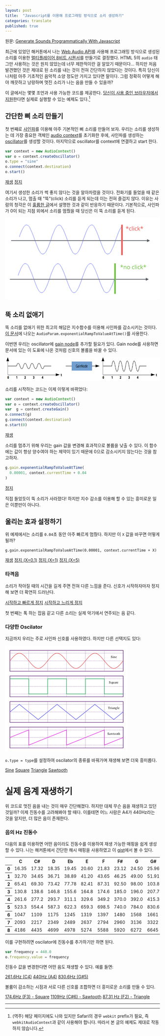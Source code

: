 ```yaml
---
layout: post
title:  "Javascript를 이용해 프로그래밍 방식으로 소리 생성하기"
categories: translate
published: true
---
```


<link rel="stylesheet" type="text/css" href="/assets/2018-06-02-generate-sounds-programmatically-with-javascript/style.css" />
<script src="/assets/2018-06-02-generate-sounds-programmatically-with-javascript/music.js"></script>

원문: [Generate Sounds Programmatically With Javascript](http://marcgg.com/blog/2016/11/01/javascript-audio/)

최근에 있었던 해커톤에서 나는 [Web Audio API](https://developer.mozilla.org/en-US/docs/Web/API/Web_Audio_API)를 사용해 프로그래밍 방식으로 생성된 소리를 이용한 [멀티플레이어 8비트 시퀀서](http://marcgg.com/blog/2016/11/21/chiptune-sequencer-multiplayer/)를 만들기로 결정했다. HTML 5의 `audio` 태그만 사용하는 것은 원치 않았는데 너무 제한적이란 걸 알았기 때문이다… 하지만 처음 발견했던 것은 제대로 된 소리를 내는 것이 전혀 간단하지 않았다는 것이다. 특히 당신이 나처럼 아주 기초적인 음악적 소양 정도만 가지고 있다면 말이다. 그럼 정확히 어떻게 해야 깨끗하고 낭랑하며 멋진 소리가 나는 음을 만들 수 있을까?

이 글에서는 몇몇 조언과 사용 가능한 코드를 제공한다. [당신이 사용 중인 브라우저에서 지원](http://caniuse.com/#feat=audio-api)한다면 실제로 실행할 수 있는 예제도 있다.[^1]

[^1]: (역주) 해당 페이지에도 나와 있지만 Safari의 경우 `webkit` prefix가 필요, 즉 `webkitAudioContext`과 같이 사용해야 합니다. 따라서 본 글의 예제도 제대로 작동하지 않습니다.

## 간단한 삐 소리 만들기

첫 번째로 [사인파](https://en.wikipedia.org/wiki/Sine_wave)를 이용해 아주 기본적인 삐 소리를 만들어 보자. 우리는 소리를 생성하는 데 가장 중요한 객체인 [audio context](https://developer.mozilla.org/en-US/docs/Web/API/AudioContext)를 초기화한 후에, 사인파를 생성하는 [oscillator](https://developer.mozilla.org/en-US/docs/Web/API/OscillatorNode)를 생성할 것이다. 마지막으로 oscillator를 context에 연결하고 start 한다.

```javascript
var context = new AudioContext()
var o = context.createOscillator()
o.type = "sine"
o.connect(context.destination)
o.start()
```

<a href="#!" class="js_play_sound" onclick="example1()">재생</a>
<a href="#!" class="js_stop_sound" onclick="o.stop()">정지</a>

여기서 생성한 소리가 썩 좋지 않다는 것을 알아차렸을 것이다. 전화기를 들었을 때 같은 소리가 나고, 멈출 때 "뚝"(click) 소리를 듣게 되는데 이는 전혀 즐겁지 않다. 이유는 사람의 청각은 이 [훌륭한 글](http://alemangui.github.io/blog//2015/12/26/ramp-to-value.html)에서 설명한 것과 같이 반응하기 때문이다. 기본적으로, 사인파가 0이 되는 지점 외에서 소리를 멈췄을 때 당신은 이 뚝 소리를 듣게 된다.

![사인파의 뚝 하는 잡음](/assets/2018-06-02-generate-sounds-programmatically-with-javascript/audio_click.jpg)

## 뚝 소리 없애기

뚝 소리를 없애기 위한 최고의 해답은 지수함수를 이용해 사인파를 감소시키는 것이다. [이 문서](https://developer.mozilla.org/en-US/docs/Web/API/AudioParam/exponentialRampToValueAtTime)에 나오는 `AudioParam.exponentialRampToValueAtTime()`를 사용한다.

이번엔 우리는 oscillator에 [gain node](https://developer.mozilla.org/en-US/docs/Web/API/GainNode)를 추가할 필요가 있다. Gain node를 사용하면 문서에 있는 이 도표에 나온 것처럼 신호의 볼륨을 바꿀 수 있다.

![Gain node](/assets/2018-06-02-generate-sounds-programmatically-with-javascript/gain.jpg)

소리를 시작하는 코드는 이제 이렇게 바뀌었다:

```javascript
var context = new AudioContext()
var o = context.createOscillator()
var  g = context.createGain()
o.connect(g)
g.connect(context.destination)
o.start(0)
```

<a href="#!" class="js_play_sound" onclick="example2()">재생</a>

소리를 멈추기 위해 우리는 gain 값을 변경해 효과적으로 볼륨을 낮출 수 있다. 이 함수에는 값이 항상 양수여야 하는 제약이 있기 때문에 0으로 감소시키지 않는다는 것을 참고하자.

```javascript
g.gain.exponentialRampToValueAtTime(
  0.00001, context.currentTime + 0.04
)
```

<a href="#!" class="js_play_sound" onclick="example2Stop(0.04)">정지</a>

직접 들었듯이 뚝 소리가 사라졌다! 하지만 지수 감소를 이용해 할 수 있는 흥미로운 일은 이뿐만이 아니다.

## 울리는 효과 설정하기

위 예제에서는 소리를 `0.04`초 동안 아주 빠르게 멈췄다. 하지만 이 `X` 값을 바꾸면 어떻게 될까?

```javscript
g.gain.exponentialRampToValueAtTime(0.00001, context.currentTime + X)
```

<a href="#!" class="js_play_sound" onclick="example2()">재생</a>
<a href="#!" class="js_play_sound" onclick="example2Stop(0.1)">정지 (X=0.1)</a>
<a href="#!" class="js_play_sound" onclick="example2Stop(1)">정지 (X=1)</a>
<a href="#!" class="js_play_sound" onclick="example2Stop(5)">정지 (X=5)</a>

### 타격음

소리가 작아질 때의 시간을 길게 주면 전혀 다른 느낌을 준다. 신호가 시작하자마자 정지해 보면 더 확연히 드러난다.

<a href="#!" class="js_play_sound" onclick="example3('sine', 0.08)">시작하고 빠르게 정지</a>
<a href="#!" class="js_play_sound" onclick="example3('sine', 1.5)">시작하고 느리게 정지</a>

첫 번째는 톡 하는 잡음 같고 다른 소리는 실제 악기에서 연주되는 음 같다.

### 다양한 Oscilator

지금까지 우리는 주로 사인파 신호를 사용하였다. 하지만 다른 선택지도 있다:

![Oscilator의 종류](/assets/2018-06-02-generate-sounds-programmatically-with-javascript/signals.png)

`o.type = type`를 설정하여 oscilator의 종류를 바꿔가며 재생해 보면 더욱 흥미롭다.

<a href="#!" class="js_play_sound" onclick="example3('sine', 1.5)">Sine</a>
<a href="#!" class="js_play_sound" onclick="example3('square', 1.5)">Square</a>
<a href="#!" class="js_play_sound" onclick="example3('triangle', 1.5)">Triangle</a>
<a href="#!" class="js_play_sound" onclick="example3('sawtooth', 1.5)">Sawtooth</a>

# 실제 음계 재생하기

위 코드로 멋진 음을 내는 것이 매우 간단해졌다. 하지만 대체 무슨 음을 재생하고 있던 것일까? 이제 진동수를 고려해봐야 할 때다. 이를테면 어느 사람은 A4가 440Hz라는 것을 알지만, 더 많은 음이 존재한다.

### 음의 Hz 진동수

다음의 표를 이용하면 어떤 음이라도 진동수를 이용하여 재생 가능한 매핑을 쉽게 생성할 수 있다. 나는 해커톤에서 간단한 해시 매핑을 사용하였고 이 [gist](https://gist.github.com/marcgg/94e97def0e8694f906443ed5262e9cbb)에서 볼 수 있다.

<table class="data_table">
<tbody>
    <tr>
        <td></td><th>C</th><th>C#</th><th>D</th><th>Eb</th><th>E</th><th>F</th><th>F#</th><th>G</th><th>G#</th><th>A</th><th>Bb</th><th>B</th>
    </tr>
    <tr>
        <th>0</th><td>16.35</td><td>17.32</td><td>18.35</td><td>19.45</td><td>20.60</td><td>21.83</td><td>23.12</td><td>24.50</td><td>25.96</td><td>27.50</td><td>29.14</td><td>30.87</td>
    </tr>
    <tr>
        <th>1</th><td>32.70</td><td>34.65</td><td>36.71</td><td>38.89</td><td>41.20</td><td>43.65</td><td>46.25</td><td>49.00</td><td>51.91</td><td>55.00</td><td>58.27</td><td>61.74</td>
    </tr>
    <tr>
        <th>2</th><td>65.41</td><td>69.30</td><td>73.42</td><td>77.78</td><td>82.41</td><td>87.31</td><td>92.50</td><td>98.00</td><td>103.8</td><td>110.0</td><td>116.5</td><td>123.5</td>
    </tr>
    <tr>
        <th>3</th><td>130.8</td><td>138.6</td><td>146.8</td><td>155.6</td><td>164.8</td><td>174.6</td><td>185.0</td><td>196.0</td><td>207.7</td><td>220.0</td><td>233.1</td><td>246.9</td>
    </tr>
    <tr>
        <th>4</th><td>261.6</td><td>277.2</td><td>293.7</td><td>311.1</td><td>329.6</td><td>349.2</td><td>370.0</td><td>392.0</td><td>415.3</td><td>440.0</td><td>466.2</td><td>493.9</td>
    </tr>
    <tr>
        <th>5</th><td>523.3</td><td>554.4</td><td>587.3</td><td>622.3</td><td>659.3</td><td>698.5</td><td>740.0</td><td>784.0</td><td>830.6</td><td>880.0</td><td>932.3</td><td>987.8</td>
    </tr>
    <tr>
        <th>6</th><td>1047</td><td>1109</td><td>1175</td><td>1245</td><td>1319</td><td>1397</td><td>1480</td><td>1568</td><td>1661</td><td>1760</td><td>1865</td><td>1976</td>
    </tr>
    <tr>
        <th>7</th><td>2093</td><td>2217</td><td>2349</td><td>2489</td><td>2637</td><td>2794</td><td>2960</td><td>3136</td><td>3322</td><td>3520</td><td>3729</td><td>3951</td>
    </tr>
    <tr>
        <th>8</th><td>4186</td><td>4435</td><td>4699</td><td>4978</td><td>5274</td><td>5588</td><td>5920</td><td>6272</td><td>6645</td><td>7040</td><td>7459</td><td>7902</td>
    </tr>
</tbody>
</table>

이를 구현하려면 oscilator에 진동수를 추가하기만 하면 된다.

```javascript
var frequency = 440.0
o.frequency.value = frequency
```

진동수 값을 변경한다면 어떤 음도 재생할 수 있다. 예를 들면:

<a href="#!" class="js_play_sound" onclick="example4(261.6, 'sine')">261.6Hz (C4)</a>
<a href="#!" class="js_play_sound" onclick="example4(440.0, 'sine')">440Hz (A4)</a>
<a href="#!" class="js_play_sound" onclick="example4(830.6, 'sine')">830.6Hz (G#5)</a>

볼륨이 감소하는 시점과 서로 다른 신호를 조합하면 더 흥미로운 소리를 만들 수 있다.

<a href="#!" class="js_play_sound" onclick="example4(261.6, 'square')">174.6Hz (F3) - Square</a>
<a href="#!" class="js_play_sound" onclick="example4(1109, 'sawtooth')">1109Hz (C#6) - Sawtooth</a>
<a href="#!" class="js_play_sound" onclick="example4(87.31, 'triangle')">87.31 Hz (F2) - Triangle</a>

---